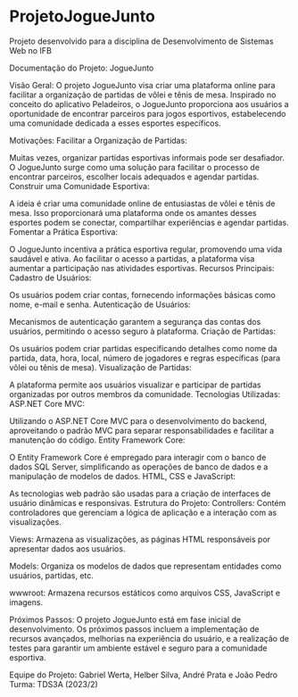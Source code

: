 # ProjetoJogueJunto
Projeto desenvolvido para a disciplina de Desenvolvimento de Sistemas Web no IFB

Documentação do Projeto: JogueJunto

Visão Geral:
O projeto JogueJunto visa criar uma plataforma online para facilitar a organização de partidas de vôlei e tênis de mesa. Inspirado no conceito do aplicativo Peladeiros, o JogueJunto proporciona aos usuários a oportunidade de encontrar parceiros para jogos esportivos, estabelecendo uma comunidade dedicada a esses esportes específicos.

Motivações:
Facilitar a Organização de Partidas:

Muitas vezes, organizar partidas esportivas informais pode ser desafiador. O JogueJunto surge como uma solução para facilitar o processo de encontrar parceiros, escolher locais adequados e agendar partidas.
Construir uma Comunidade Esportiva:

A ideia é criar uma comunidade online de entusiastas de vôlei e tênis de mesa. Isso proporcionará uma plataforma onde os amantes desses esportes podem se conectar, compartilhar experiências e agendar partidas.
Fomentar a Prática Esportiva:

O JogueJunto incentiva a prática esportiva regular, promovendo uma vida saudável e ativa. Ao facilitar o acesso a partidas, a plataforma visa aumentar a participação nas atividades esportivas.
Recursos Principais:
Cadastro de Usuários:

Os usuários podem criar contas, fornecendo informações básicas como nome, e-mail e senha.
Autenticação de Usuários:

Mecanismos de autenticação garantem a segurança das contas dos usuários, permitindo o acesso seguro à plataforma.
Criação de Partidas:

Os usuários podem criar partidas especificando detalhes como nome da partida, data, hora, local, número de jogadores e regras específicas (para vôlei ou tênis de mesa).
Visualização de Partidas:

A plataforma permite aos usuários visualizar e participar de partidas organizadas por outros membros da comunidade.
Tecnologias Utilizadas:
ASP.NET Core MVC:

Utilizando o ASP.NET Core MVC para o desenvolvimento do backend, aproveitando o padrão MVC para separar responsabilidades e facilitar a manutenção do código.
Entity Framework Core:

O Entity Framework Core é empregado para interagir com o banco de dados SQL Server, simplificando as operações de banco de dados e a manipulação de modelos de dados.
HTML, CSS e JavaScript:

As tecnologias web padrão são usadas para a criação de interfaces de usuário dinâmicas e responsivas.
Estrutura do Projeto:
Controllers: Contém controladores que gerenciam a lógica de aplicação e a interação com as visualizações.

Views: Armazena as visualizações, as páginas HTML responsáveis por apresentar dados aos usuários.

Models: Organiza os modelos de dados que representam entidades como usuários, partidas, etc.

wwwroot: Armazena recursos estáticos como arquivos CSS, JavaScript e imagens.

Próximos Passos:
O projeto JogueJunto está em fase inicial de desenvolvimento. Os próximos passos incluem a implementação de recursos avançados, melhorias na experiência do usuário, e a realização de testes para garantir um ambiente estável e seguro para a comunidade esportiva.

Equipe do Projeto:
Gabriel Werta, Helber Silva, André Prata e João Pedro 
Turma: TDS3A (2023/2)

